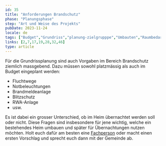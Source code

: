 ```yaml
---
id: 35
title: "Anforderungen Brandschutz"
phase: "Planungsphase"
step: "Art und Weise des Projekts"
pubDate: 2023-11-24
locale: de
tags: ["Budget","Grundriss","planung-zielgrupppe","Umbauten","Raumbedarf"]
links: [2,7,17,19,28,32,46]
type: article
---
```


Für die Grundrissplanung sind auch Vorgaben im Bereich Brandschutz ziemlich massgebend. Dazu müssen sowohl platzmässig als auch im Budget eingeplant werden: 

- Fluchtwege
- Notbeleuchtungen
- Brandmeldeanlage
- Blitzschutz
- RWA-Anlage 
- usw.  

Es ist dabei ein grosser Unterschied, ob im Heim übernachtet werden soll oder nicht. Diese Fragen sind insbesondere für jene wichtig, welche ein bestehendes Heim umbauen und später für Übernachtungen nutzen möchten. Holt euch dafür am besten eine [Fachperson](./beizug-fachpersonen) oder macht einen ersten Vorschlag und sprecht euch dann mit der Gemeinde ab.

